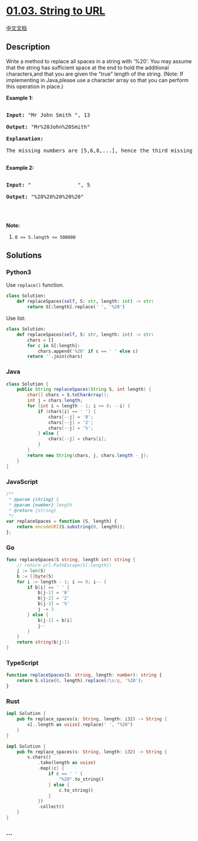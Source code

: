 # [01.03. String to URL](https://leetcode.cn/problems/string-to-url-lcci)

[中文文档](/lcci/01.03.String%20to%20URL/README.md)

## Description

<p>Write a method to replace all spaces in a string with &#39;%20&#39;. You may assume that the string has sufficient space at the end to hold the additional characters,and that you are given the &quot;true&quot; length of the string. (Note: If implementing in Java,please use a character array so that you can perform this operation in place.)</p>

<p><strong>Example 1:</strong></p>

<pre>

<strong>Input: </strong>&quot;Mr John Smith &quot;, 13

<strong>Output: </strong>&quot;Mr%20John%20Smith&quot;

<strong>Explanation: </strong>

The missing numbers are [5,6,8,...], hence the third missing number is 8.

</pre>

<p><strong>Example 2:</strong></p>

<pre>

<strong>Input: </strong>&quot;               &quot;, 5

<strong>Output: </strong>&quot;%20%20%20%20%20&quot;

</pre>

<p>&nbsp;</p>

<p><strong>Note:</strong></p>

<ol>
	<li><code>0 &lt;= S.length &lt;= 500000</code></li>
</ol>

## Solutions

<!-- tabs:start -->

### **Python3**

Use `replace()` function.

```python
class Solution:
    def replaceSpaces(self, S: str, length: int) -> str:
        return S[:length].replace(' ', '%20')
```

Use list:

```python
class Solution:
    def replaceSpaces(self, S: str, length: int) -> str:
        chars = []
        for c in S[:length]:
            chars.append('%20' if c == ' ' else c)
        return ''.join(chars)
```

### **Java**

```java
class Solution {
    public String replaceSpaces(String S, int length) {
        char[] chars = S.toCharArray();
        int j = chars.length;
        for (int i = length - 1; i >= 0; --i) {
            if (chars[i] == ' ') {
                chars[--j] = '0';
                chars[--j] = '2';
                chars[--j] = '%';
            } else {
                chars[--j] = chars[i];
            }
        }
        return new String(chars, j, chars.length - j);
    }
}
```

### **JavaScript**

```js
/**
 * @param {string} S
 * @param {number} length
 * @return {string}
 */
var replaceSpaces = function (S, length) {
    return encodeURI(S.substring(0, length));
};
```

### **Go**

```go
func replaceSpaces(S string, length int) string {
	// return url.PathEscape(S[:length])
	j := len(S)
	b := []byte(S)
	for i := length - 1; i >= 0; i-- {
		if b[i] == ' ' {
			b[j-1] = '0'
			b[j-2] = '2'
			b[j-3] = '%'
			j -= 3
		} else {
			b[j-1] = b[i]
			j--
		}
	}
	return string(b[j:])
}
```

### **TypeScript**

```ts
function replaceSpaces(S: string, length: number): string {
    return S.slice(0, length).replace(/\s/g, '%20');
}
```

### **Rust**

```rust
impl Solution {
    pub fn replace_spaces(s: String, length: i32) -> String {
        s[..length as usize].replace(' ', "%20")
    }
}
```

```rust
impl Solution {
    pub fn replace_spaces(s: String, length: i32) -> String {
        s.chars()
            .take(length as usize)
            .map(|c| {
                if c == ' ' {
                    "%20".to_string()
                } else {
                    c.to_string()
                }
            })
            .collect()
    }
}
```

### **...**

```

```

<!-- tabs:end -->
